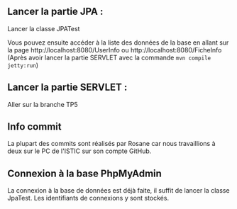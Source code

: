## Lancer la partie JPA :

Lancer la classe JPATest

Vous pouvez ensuite accéder à la liste des données de la base en allant sur la page http://localhost:8080/UserInfo ou http://localhost:8080/FicheInfo
(Après avoir lancer la partie SERVLET avec la commande ``mvn compile jetty:run``)

## Lancer la partie SERVLET :

Aller sur la branche TP5



## Info commit

La plupart des commits sont réalisés par Rosane car nous travaillions à deux sur le PC de l'ISTIC sur son compte GitHub.

## Connexion à la base PhpMyAdmin

La connexion à la base de données est déjà faite, il suffit de lancer la classe JpaTest.
Les identifiants de connexions y sont stockés.